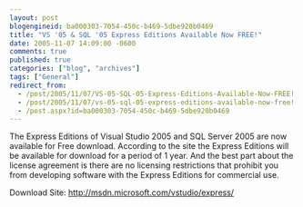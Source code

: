 ```yaml
---
layout: post
blogengineid: ba000303-7054-450c-b469-5dbe920b0469
title: "VS '05 & SQL '05 Express Editions Available Now FREE!"
date: 2005-11-07 14:09:00 -0600
comments: true
published: true
categories: ["blog", "archives"]
tags: ["General"]
redirect_from: 
  - /post/2005/11/07/VS-05-SQL-05-Express-Editions-Available-Now-FREE!
  - /post/2005/11/07/vs-05-sql-05-express-editions-available-now-free!
  - /post.aspx?id=ba000303-7054-450c-b469-5dbe920b0469
---
```

<!-- more -->

The Express Editions of Visual Studio 2005 and SQL Server 2005 are now available for Free download. According to the site the Express Editions will be available for download for a period of 1 year. And the best part about the license agreement is there are no licensing restrictions that prohibit you from developing software with the Express Editions for commercial use.

Download Site: <A href="http://msdn.microsoft.com/vstudio/express/">http://msdn.microsoft.com/vstudio/express/</A>
